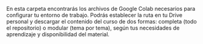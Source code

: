 En esta carpeta encontrarás los archivos de Google Colab necesarios para configurar tu entorno de trabajo. Podrás establecer la ruta en tu Drive personal y descargar el contenido del curso de dos formas: completa (todo el repositorio) o modular (tema por tema), según tus necesidades de aprendizaje y disponibilidad del material.
